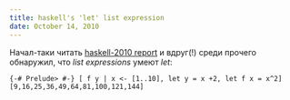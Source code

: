 ```yaml
---
title: haskell's 'let' list expression
date: October 14, 2010
---
```


Начал-таки читать [haskell-2010 report](http://www.haskell.org/definition/haskell2010.pdf)
и вдруг(!) среди прочего обнаружил, что _list expressions_ умеют _let_:

~~~~ { .haskell }
{-# Prelude> #-} [ f y | x <- [1..10], let y = x +2, let f x = x^2]
[9,16,25,36,49,64,81,100,121,144]
~~~~
